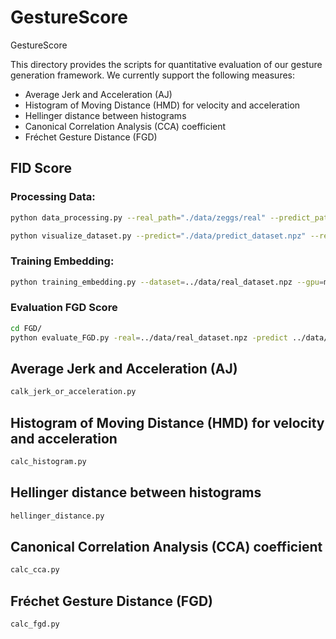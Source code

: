 # GestureScore

GestureScore

This directory provides the scripts for quantitative evaluation of our gesture generation framework. We currently support the following measures:

- Average Jerk and Acceleration (AJ)
- Histogram of Moving Distance (HMD) for velocity and acceleration
- Hellinger distance between histograms
- Canonical Correlation Analysis (CCA) coefficient
- Fréchet Gesture Distance (FGD)

## FID Score

### Processing Data:

```bash
python data_processing.py --real_path="./data/zeggs/real" --predict_path="./data/zeggs/predict"
```

```bash
python visualize_dataset.py --predict="./data/predict_dataset.npz" --real="./data/real_dataset.npz"
```


### Training Embedding:

```bash
python training_embedding.py --dataset=../data/real_dataset.npz --gpu=mps --epoch=1
```

### Evaluation FGD Score

```bash
cd FGD/
python evaluate_FGD.py -real=../data/real_dataset.npz -predict ../data/predict_dataset.npz --gpu=mps
```



## Average Jerk and Acceleration (AJ)

```bash
calk_jerk_or_acceleration.py
```

## Histogram of Moving Distance (HMD) for velocity and acceleration

```bash
calc_histogram.py
```

## Hellinger distance between histograms

```bash
hellinger_distance.py
```

## Canonical Correlation Analysis (CCA) coefficient

```bash
calc_cca.py
```

## Fréchet Gesture Distance (FGD)

```bash
calc_fgd.py
```
